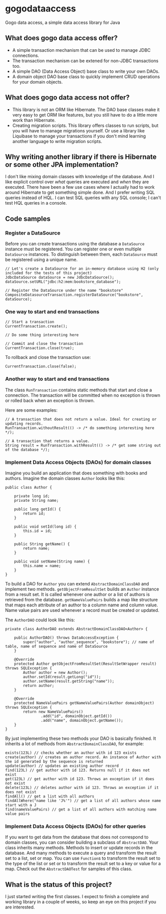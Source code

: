 # gogodataaccess
Gogo data access, a simple data access library for Java

## What does gogo data access offer?

* A simple transaction mechanism that can be used to manage JDBC connections.
* The transaction mechanism can be extened for non-JDBC transactions too.
* A simple DAO (Data Access Object) base class to write your own DAOs.
* A domain object DAO base class to quickly implement CRUD operations for your domain objects.

## What does gogo data access not offer?

* This library is not an ORM like Hibernate. The DAO base classes make it very easy to get ORM like features, but you still
have to do a little more work than Hibernate.
* Creating migration scripts. This library offers classes to run scripts, but you will have to manage migrations yourself.
Or use a library like Liquibase to manage your transactions if you don't mind learning another language to write migration scripts.

## Why writing another library if there is Hibernate or some other JPA implementation?

I don't like mixing domain classes with knowledge of the database. And I like explicit control over _what_ queries are executed 
and _when_ they are executed. There have been a few use cases where I actually had to work around Hibernate to get something
simple done. And I prefer writing SQL queries instead of HQL. I can test SQL queries with any SQL console; I can't test
HQL queries in a console.

## Code samples

### Register a DataSource

Before you can create transactions using the database a `DataSource` instance must be registered. You can register
one or even multiple `DataSource` instances. To distinguish between them, each `DataSource` must be registered
using a unique name.

    // Let's create a DataSource for an in-memory database using H2 (only included for the tests of this project)
    JdbcDataSource dataSource = new JdbcDataSource();
    dataSource.setURL("jdbc:h2:mem:bookstore_database");

    // Register the DataSource under the name "bookstore"
    CompositeDatasourceTransaction.registerDataSource("bookstore", dataSource);

### One way to start and end transactions

    // Start a transaction
    CurrentTransaction.create();

    // Do some thing interesting here
    
    // Commit and close the transaction
    CurrentTransaction.close(true);
    
To rollback and close the transaction use:

    CurrentTransaction.close(false);

### Another way to start and end transactions

The class `RunTransaction` contains static methods that start and close a connection. The transaction will be
committed when no exception is thrown or rolled back when an exception is thrown.

Here are some examples:

    // A transaction that does not return a value. Ideal for creating or updating records.
    RunTransaction.withoutResult(() -> /* do something interesting here */);
    
    // A transaction that returns a value.
    String result = RunTransaction.withResult(() -> /* get some string out of the database */);

### Implement Data Access Objects (DAOs) for domain classes

Imagine you build an application that does something with books and authors. Imagine the domain classes `Author` looks like this:

    public class Author {
    
        private long id;
        private String name;
    
        public long getId() {
            return id;
        }
    
        public void setId(long id) {
            this.id = id;
        }
    
        public String getName() {
            return name;
        }
    
        public void setName(String name) {
            this.name = name;
        }
    }
    
To build a DAO for `Author` you can extend `AbstractDomainClassDAO` and implement two methods.
`getObjectFromResultSet` builds an `Author` instance from a result set. It is called whenever one author
or a list of authors is retrieved from the database.
`getNameValuePairs` builds a map like structure that maps each attribute of an author to a column name and
column value. Name value pairs are used whenever a record must be created or updated.

The `AuthorDAO` could look like this:

    private class AuthorDAO extends AbstractDomainClassDAO<Author> {

        public AuthorDAO() throws DataAccessException {
            super("author", "author_sequence", "bookstore"); // name of table, name of sequence and name of DataSource
        }

        @Override
        protected Author getObjectFromResultSet(ResultSetWrapper result) throws SQLException {
            Author author = new Author();
            author.setId(result.getLong("id"));
            author.setName(result.getString("name"));
            return author;
        }

        @Override
        protected NameValuePairs getNameValuePairs(Author domainObject) throws SQLException {
            return new NameValuePairs()
                    .add("id", domainObject.getId())
                    .add("name", domainObject.getName());
        }
    }

By just implementing these two methods your DAO is basically finished. It inherits a lot of methods from
`AbstractDomainClassDAO`, for example:

    exists(123L) // checks whether an author with id 123 exists
    create(author) // creates an author record. An instance of Author with the id generated by the sequence is returned
    update(author) // updates an existing author record
    find(123L) // get author with id 123. Returns null if it does not exist
    get(123L) // get author with id 123. Throws an exception if it does not exist
    delete(123L) // deletes author with id 123. Throws an exception if it does not exist
    findAll() // get a list with all authors
    findAllWhere("name like 'J%'") // get a list of all authors whose name start with a J
    find(nameValuePairs) // get a list of all authors with matching name value pairs

### Implement Data Access Objects (DAOs) for other queries

If you want to get data from the database that does not correspond to domain classes, you can consider
building a subclass of `AbstractDAO`. Your class inherits many methods. Methods to insert or update records
in the database. And many methods to execute a query and transform the result set to a list, set or map.
You can use `Function`s to transform the result set to the type of the list or set or to transform the result
set to a key or value for a map. Check out the `AbstractDAOTest` for samples of this class.

## What is the status of this project?

I just started writing the first classes. I expect to finish a complete and working library in a couple of weeks, 
so keep an eye on this project if you are interested.
